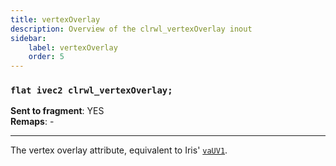 ```yaml
---
title: vertexOverlay
description: Overview of the clrwl_vertexOverlay inout
sidebar:
    label: vertexOverlay
    order: 5
---
```


### `flat ivec2 clrwl_vertexOverlay;` 

**Sent to fragment**: YES  
**Remaps**: -  

---

The vertex overlay attribute, equivalent to Iris' [`vaUV1`](https://shaders.properties/current/reference/attributes/vauv1/).
